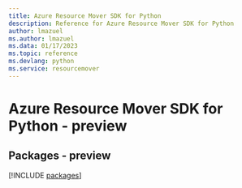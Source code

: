 ```yaml
---
title: Azure Resource Mover SDK for Python
description: Reference for Azure Resource Mover SDK for Python
author: lmazuel
ms.author: lmazuel
ms.data: 01/17/2023
ms.topic: reference
ms.devlang: python
ms.service: resourcemover
---
```

# Azure Resource Mover SDK for Python - preview
## Packages - preview
[!INCLUDE [packages](resource-mover-index.md)]